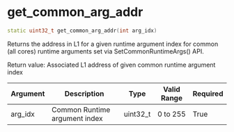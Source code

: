 # get_common_arg_addr

```cpp
static uint32_t get_common_arg_addr(int arg_idx)
```

Returns the address in L1 for a given runtime argument index for common (all cores) runtime arguments set via SetCommonRuntimeArgs() API.

Return value: Associated L1 address of given common runtime argument index

| Argument      | Description                   | Type      | Valid Range      | Required       |
|---------------|-------------------------------|-----------|------------------|----------------|
| arg_idx       | Common Runtime argument index | uint32_t  | 0 to 255         | True           |
